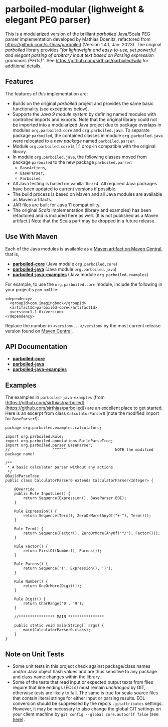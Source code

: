 # parboiled-modular (lighweight & elegant PEG parser)

This is a modularized version of the brilliant _parboiled_ Java/Scala PEG parser implementation
developed by Mathias Doenitz, refactored from https://github.com/sirthias/parboiled (Version 1.4.1, Jan. 2023).
The original *parboiled* library provides *"for lightweight and easy-to-use, yet powerful and elegant parsing of
arbitrary input text based on Parsing expression grammars (PEGs)"*. See <https://github.com/sirthias/parboiled/wiki>
for additional details.

## Features

The features of _this_ implementation are:

* Builds on the original *parboiled* project and provides the same basic functionality (see exceptions below).
* Supports the *Java 9 module system* by defining named modules with controlled imports and exports. 
  Note that the original library could not be imported into a modularized Java project due to package overlaps
  in modules `org.parboiled.core` and ``org.parboiled.java``. To separate package `parboiled`, the contained classes
  in module `org.parboiled.java` were relocated to a _new package_ named `parboiled.parser`.
* Module `org.parboiled.core` is 1:1 drop-in compatible with the original library.
* In module `org.parboiled.java`, the following classes moved from package `parboiled` to the new package `parboiled.parser`:
  * `BaseActions`,
  * `BaseParser`,
  * `Parboiled`.
* All Java testing is based on vanilla `JUnit4`. All required Java packages have been updated to current versions if possible.
* The build process is based on Maven and all Java modules are available as Maven artifacts.
* JAR files are built for Java 11 compatibility.
* The original *Scala* implementation (library and examples) has been refactored and is included here as well. (It is not
  published as a Maven artifact.) Note that the Scala part may be dropped in a future release.

## Use With Maven

Each of the Java modules is available as a 
[Maven artifact on Maven Central](https://search.maven.org/search?q=g:com.imagingbook), that is,

* [**parboiled-core**](https://mvnrepository.com/artifact/com.imagingbook/parboiled-core)
  (Java module `org.parboiled.core`)
* [**parboiled-java**](https://mvnrepository.com/artifact/com.imagingbook/parboiled-java)
  (Java module `org.parboiled.java`)
* [**parboiled-java-examples**](https://mvnrepository.com/artifact/com.imagingbook/parboiled-java-examples)
   (Java module `org.parboiled.examples`)

For example, to use the `org.parboiled.core` module, include the following in your
project's `pom.xml`file:
```
<dependency>
  <groupId>com.imagingbook</groupId>
  <artifactId>parboiled-core</artifactId>
  <version>1.1.0</version>
</dependency>
```
Replace the number in `<version>...</version>` by the most current release version found on 
[Maven Central](https://mvnrepository.com/artifact/com.imagingbook/parboiled-core).



## API Documentation

* [**parboiled-core**](https://imagingbook.github.io/parboiled-modular/parboiled-core/javadoc)
* [**parboiled-java**](https://imagingbook.github.io/parboiled-modular/parboiled-java/javadoc)
* [**parboiled-java-examples**](https://imagingbook.github.io/parboiled-modular/parboiled-java-examples/javadoc)


## Examples

The examples in ``parboiled-java-examples`` 
(from [https://github.com/sirthias/parboiled](https://github.com/sirthias/parboiled))
are an excellent place to get started. 
Here is an excerpt from class ``CalculatorParser0`` (note the modified import for `BaseParser`!):
```
package org.parboiled.examples.calculators;

import org.parboiled.Rule;
import org.parboiled.annotations.BuildParseTree;
import org.parboiled.parser.BaseParser;
//                   ^^^^^^                      NOTE the modified package name!

/**
 * A basic calculator parser without any actions.
 */
@BuildParseTree
public class CalculatorParser0 extends CalculatorParser<Integer> {

    @Override
    public Rule InputLine() {
        return Sequence(Expression(), BaseParser.EOI);
    }

    Rule Expression() {
        return Sequence(Term(), ZeroOrMore(AnyOf("+-"), Term()));
    }

    Rule Term() {
        return Sequence(Factor(), ZeroOrMore(AnyOf("*/"), Factor()));
    }

    Rule Factor() {
        return FirstOf(Number(), Parens());
    }

    Rule Parens() {
        return Sequence('(', Expression(), ')');
    }

    Rule Number() {
        return OneOrMore(Digit());
    }

    Rule Digit() {
        return CharRange('0', '9');
    }

    //**************** MAIN ****************

    public static void main(String[] args) {
        main(CalculatorParser0.class);
    }
}
```
  
## Note on Unit Tests

* Some unit tests in this project check against package/class names and/or Java object hash values and are thus sensitive
  to any package and class name changes within the library.
* Some of the tests that read input or expected output texts from files require
  that line endings (EOLs) must remain *unchanged* by GIT, otherwise tests are likely to fail.
  The same is true for scala source files that contain literal strings for either input or parsing results.
  EOL conversion should be suppressed by the repo's ``.gitattributes`` settings.
  However, it may be necessary to also change the global GIT settings on your client machine
  by ``git config --global core.autocrlf false`` 
  (see [here](https://docs.github.com/en/get-started/getting-started-with-git/configuring-git-to-handle-line-endings)).
